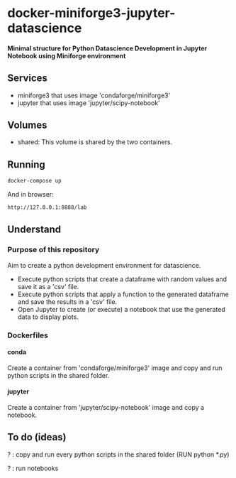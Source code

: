 # docker-miniforge3-jupyter-datascience

#### Minimal structure for Python Datascience Development in Jupyter Notebook using Miniforge environment

## Services
- miniforge3 that uses image 'condaforge/miniforge3'
- jupyter that uses image 'jupyter/scipy-notebook'

## Volumes
- shared:
This volume is shared by the two containers.

## Running
```sh
docker-compose up
```
And in browser: 

```sh
http://127.0.0.1:8888/lab
```

## Understand
### Purpose of this repository
Aim to create a python development environment for datascience.
- Execute python scripts that create a dataframe with random values and save it as a 'csv' file.
- Execute python scripts that apply a function to the generated dataframe and save the results in a 'csv' file.
- Open Jupyter to create (or execute) a notebook that use the generated data to display plots.
### Dockerfiles
#### conda
Create a container from 'condaforge/miniforge3' image and copy and run python scripts in the shared folder.

#### jupyter
Create a container from 'jupyter/scipy-notebook' image and copy a notebook.

## To do (ideas)
? : copy and run every python scripts in the shared folder (RUN python *.py)

? : run notebooks

